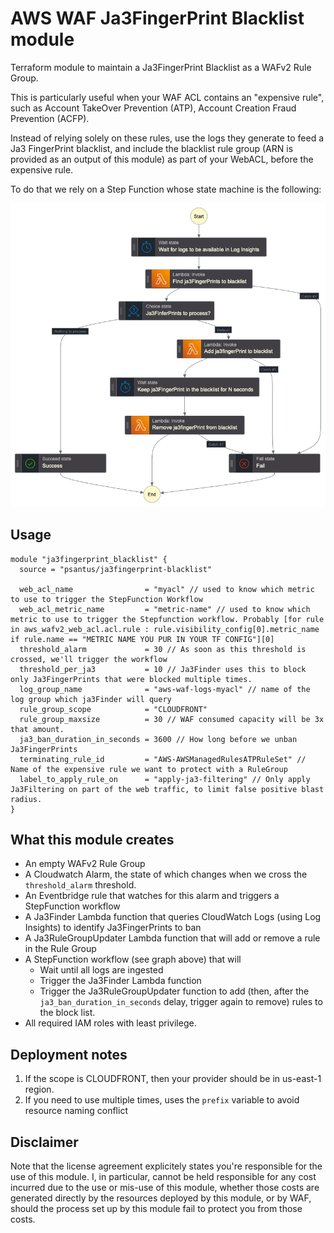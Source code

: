 # AWS WAF Ja3FingerPrint Blacklist module

Terraform module to maintain a Ja3FingerPrint Blacklist as a WAFv2 Rule Group.

This is particularly useful when your WAF ACL contains an "expensive rule", such as Account TakeOver Prevention (ATP),
Account Creation Fraud Prevention (ACFP). 

Instead of relying solely on these rules, use the logs they generate to feed a Ja3 FingerPrint blacklist, and include 
the blacklist rule group (ARN is provided as an output of this module) as part of your WebACL, before the expensive rule. 

To do that we rely on a Step Function whose state machine is the following:

![StepFunction state machine graph](./stepfunctions-graph.png)

## Usage

```hcl
module "ja3fingerprint_blacklist" {
  source = "psantus/ja3fingerprint-blacklist"

  web_acl_name                = "myacl" // used to know which metric to use to trigger the StepFunction Workflow
  web_acl_metric_name         = "metric-name" // used to know which metric to use to trigger the Stepfunction workflow. Probably [for rule in aws_wafv2_web_acl.acl.rule : rule.visibility_config[0].metric_name if rule.name == "METRIC NAME YOU PUR IN YOUR TF CONFIG"][0]
  threshold_alarm             = 30 // As soon as this threshold is crossed, we'll trigger the workflow
  threshold_per_ja3           = 10 // Ja3Finder uses this to block only Ja3FingerPrints that were blocked multiple times.
  log_group_name              = "aws-waf-logs-myacl" // name of the log group which ja3Finder will query
  rule_group_scope            = "CLOUDFRONT"
  rule_group_maxsize          = 30 // WAF consumed capacity will be 3x that amount. 
  ja3_ban_duration_in_seconds = 3600 // How long before we unban Ja3FingerPrints
  terminating_rule_id         = "AWS-AWSManagedRulesATPRuleSet" // Name of the expensive rule we want to protect with a RuleGroup
  label_to_apply_rule_on      = "apply-ja3-filtering" // Only apply Ja3Filtering on part of the web traffic, to limit false positive blast radius.
}
```

## What this module creates

* An empty WAFv2 Rule Group
* A Cloudwatch Alarm, the state of which changes when we cross the `threshold_alarm` threshold.
* An Eventbridge rule that watches for this alarm and triggers a StepFunction workflow
* A Ja3Finder Lambda function that queries CloudWatch Logs (using Log Insights) to identify Ja3FingerPrints to ban
* A Ja3RuleGroupUpdater Lambda function that will add or remove a rule in the Rule Group
* A StepFunction workflow (see graph above) that will
  * Wait until all logs are ingested
  * Trigger the Ja3Finder Lambda function
  * Trigger the Ja3RuleGroupUpdater function to add (then, after the `ja3_ban_duration_in_seconds` delay, trigger again to remove) rules to the block list.
* All required IAM roles with least privilege.

## Deployment notes

1. If the scope is CLOUDFRONT, then your provider should be in us-east-1 region.
2. If you need to use multiple times, uses the `prefix` variable to avoid resource naming conflict

## Disclaimer

Note that the license agreement explicitely states you're responsible for the use of this module. I, in particular, 
cannot be held responsible for any cost incurred due to the use or mis-use of this module, whether those costs are 
generated directly by the resources deployed by this module, or by WAF, should the process set up by this module fail
to protect you from those costs.